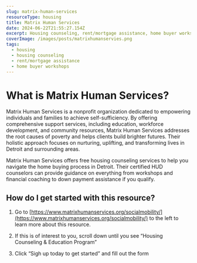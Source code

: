 ```yaml
---
slug: matrix-human-services
resourceType: housing
title: Matrix Human Services
date: 2024-06-22T21:55:27.154Z
excerpt: Housing counseling, rent/mortgage assistance, home buyer workshops.
coverImage: /images/posts/matrixhumanservies.png
tags:
  - housing
  - housing counseling
  - rent/mortgage assistance
  - home buyer workshops
---
```


<script>
  import Callout from "$lib/components/molecules/Callout.svelte";
  import PhoneNumber from "$lib/components/molecules/PhoneNumber.svelte"
  import {siteBaseUrl} from "$lib/data/meta"

  const resourceTextDescription = `Matrix Human Services is a nonprofit organization dedicated to empowering individuals and families to achieve self-sufficiency. By offering comprehensive support services, including education, workforce development, and community resources, Matrix Human Services addresses the root causes of poverty and helps clients build brighter futures. Their holistic approach focuses on nurturing, uplifting, and transforming lives in Detroit and surrounding areas.

Matrix Human Services offers free housing counseling services to help you navigate the home buying process in Detroit. Their certified HUD counselors can provide guidance on everything from workshops and financial coaching to down payment assistance if you qualify.

1) Go to https://www.matrixhumanservices.org/socialmobility/ to the left to learn more about this resource.

2) If this is of interest to you, scroll down until you see “Housing Counseling & Education Program”

3) Click “Sigh up today to get started” and fill out the form 

For more information/detail go to: ${siteBaseUrl + "matrix-human-services"}`
</script>

<Callout type="info">
  <PhoneNumber resourceToSend={"housing"} {resourceTextDescription} />
</Callout>

# What is Matrix Human Services?

Matrix Human Services is a nonprofit organization dedicated to empowering individuals and families to achieve self-sufficiency. By offering comprehensive support services, including education, workforce development, and community resources, Matrix Human Services addresses the root causes of poverty and helps clients build brighter futures. Their holistic approach focuses on nurturing, uplifting, and transforming lives in Detroit and surrounding areas.

Matrix Human Services offers free housing counseling services to help you navigate the home buying process in Detroit. Their certified HUD counselors can provide guidance on everything from workshops and financial coaching to down payment assistance if you qualify.

## How do I get started with this resource?

1) Go to [https://www.matrixhumanservices.org/socialmobility/](https://www.matrixhumanservices.org/socialmobility/) to the left to learn more about this resource.

2) If this is of interest to you, scroll down until you see “Housing Counseling & Education Program”

3) Click “Sigh up today to get started” and fill out the form 